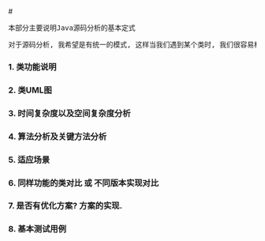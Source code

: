 #<pre>本部分主要说明Java源码分析的基本定式</pre>

<pre>对于源码分析, 我希望是有统一的模式, 这样当我们遇到某个类时, 我们很容易根据其模式联想到其特性, 当然这样也能帮助我们去分析任何一个类, 以下是作者对于源码分析基本定式的定义.</pre>

### 1. 类功能说明


### 2. 类UML图


### 3. 时间复杂度以及空间复杂度分析


### 4. 算法分析及关键方法分析


### 5. 适应场景


### 6. 同样功能的类对比 或 不同版本实现对比


### 7. 是否有优化方案? 方案的实现.


### 8. 基本测试用例